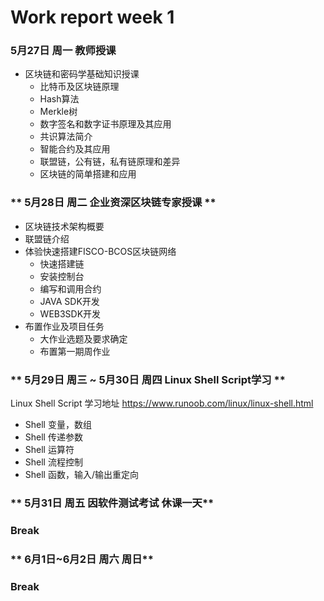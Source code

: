 # **Work report week 1**

### **5月27日   周一 教师授课**
* 区块链和密码学基础知识授课
  * 比特币及区块链原理
  * Hash算法
  * Merkle树
  * 数字签名和数字证书原理及其应用
  * 共识算法简介
  * 智能合约及其应用
  * 联盟链，公有链，私有链原理和差异
  * 区块链的简单搭建和应用

### ** 5月28日 周二 企业资深区块链专家授课 **
* 区块链技术架构概要
* 联盟链介绍
* 体验快速搭建FISCO-BCOS区块链网络
  * 快速搭建链
  * 安装控制台
  * 编写和调用合约
  * JAVA SDK开发
  * WEB3SDK开发
* 布置作业及项目任务
  * 大作业选题及要求确定
  * 布置第一期周作业

### ** 5月29日  周三 ~ 5月30日 周四 Linux Shell Script学习 **
Linux Shell Script 学习地址  https://www.runoob.com/linux/linux-shell.html
* Shell 变量，数组
* Shell 传递参数
* Shell 运算符
* Shell 流程控制
* Shell 函数，输入/输出重定向

### ** 5月31日 周五  因软件测试考试 休课一天**
### Break

### ** 6月1日~6月2日  周六  周日**
### Break
